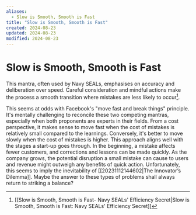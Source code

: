 ```yaml
---
aliases:
  - Slow is Smooth, Smooth is Fast
title: "Slow is Smooth, Smooth is Fast"
created: 2024-08-23
updated: 2024-08-23
modified: 2024-08-23
---
```


# Slow is Smooth, Smooth is Fast

This mantra, often used by Navy SEALs, emphasises on accuracy and deliberation over speed. Careful consideration and mindful actions make the process a smooth transition where mistakes are less likely to occur[^1].

This seems at odds with Facebook's "move fast and break things" principle. It's mentally challenging to reconcile these two competing mantras, especially when both proponents are experts in their fields. From a cost perspective, it makes sense to move fast when the cost of mistakes is relatively small compared to the learnings. Conversely, it's better to move slowly when the cost of mistakes is higher. This approach aligns well with the stages a start-up goes through. In the beginning, a mistake affects fewer customers, and corrections and lessons can be made quickly. As the company grows, the potential disruption a small mistake can cause to users and revenue might outweigh any benefits of quick action. Unfortunately, this seems to imply the inevitability of [[20231112144602|The Innovator’s Dilemma]]. Maybe the answer to these types of problems shall always return to striking a balance?

[^1]: [[Slow is Smooth, Smooth is Fast- Navy SEALs' Efficiency Secret|Slow is Smooth, Smooth is Fast: Navy SEALs' Efficiency Secret]]